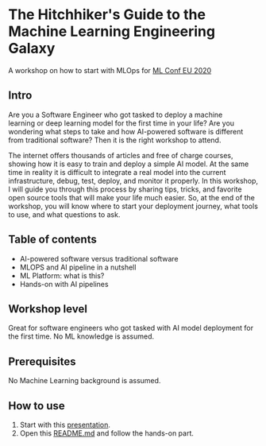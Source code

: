# The Hitchhiker's Guide to the Machine Learning Engineering Galaxy

A workshop on how to start with MLOps for [ML Conf EU 2020](https://mlconf.eu/)

## Intro
Are you a Software Engineer who got tasked to deploy a machine learning or deep learning model for the first time in your life? Are you wondering what steps to take and how AI-powered software is different from traditional software? Then it is the right workshop to attend.

The internet offers thousands of articles and free of charge courses, showing how it is easy to train and deploy a simple AI model. At the same time in reality it is difficult to integrate a real model into the current infrastructure, debug, test, deploy, and monitor it properly. In this workshop, I will guide you through this process by sharing tips, tricks, and favorite open source tools that will make your life much easier. So, at the end of the workshop, you will know where to start your deployment journey, what tools to use, and what questions to ask.

## Table of contents

- AI-powered software versus traditional software
- MLOPS and AI pipeline in a nutshell
- ML Platform: what is this?
- Hands-on with AI pipelines

## Workshop level
Great for software engineers who got tasked with AI model deployment for the first time. No ML knowledge is assumed.

## Prerequisites 
No Machine Learning background is assumed.

## How to use
1. Start with this [presentation](https://github.com/EzheZhezhe/The-Hitchhiker-Guide-to-the-Machine-Learning-Engineering-Galaxy/blob/main/workshop/MLconfEU_presentation.pptx).
2. Open this [README.md](https://github.com/EzheZhezhe/The-Hitchhiker-Guide-to-the-Machine-Learning-Engineering-Galaxy/blob/main/workshop/README.md) and follow the hands-on part.
